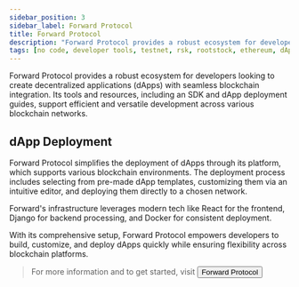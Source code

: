 ```yaml
---
sidebar_position: 3
sidebar_label: Forward Protocol
title: Forward Protocol
description: "Forward Protocol provides a robust ecosystem for developers looking to create decentralized applications (dApps) with seamless blockchain integration. " 
tags: [no code, developer tools, testnet, rsk, rootstock, ethereum, dApps, smart contracts]
---
```



Forward Protocol provides a robust ecosystem for developers looking to create decentralized applications (dApps) with seamless blockchain integration. Its tools and resources, including an SDK and dApp deployment guides, support efficient and versatile development across various blockchain networks.

## dApp Deployment
Forward Protocol simplifies the deployment of dApps through its platform, which supports various blockchain environments. The deployment process includes selecting from pre-made dApp templates, customizing them via an intuitive editor, and deploying them directly to a chosen network. 

Forward's infrastructure leverages modern tech like React for the frontend, Django for backend processing, and Docker for consistent deployment.

With its comprehensive setup, Forward Protocol empowers developers to build, customize, and deploy dApps quickly while ensuring flexibility across blockchain platforms. 

> For more information and to get started, visit <Button size="sm" href="https://forwardprotocol.io/"> Forward Protocol </Button> 